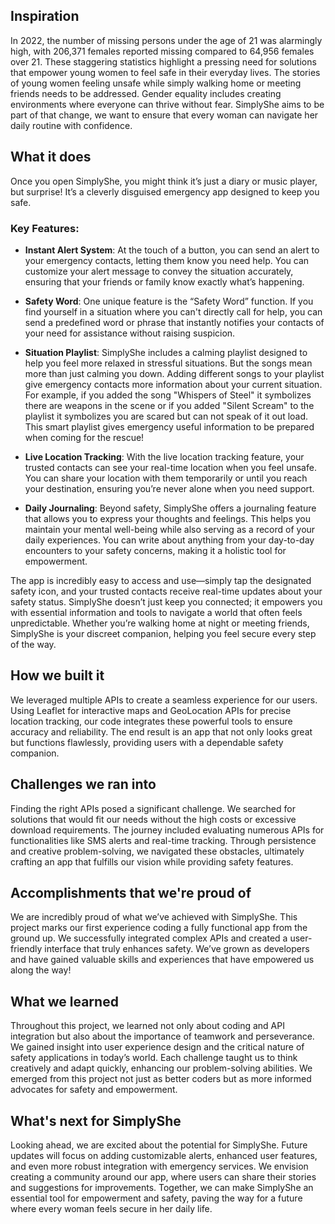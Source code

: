 ## Inspiration
In 2022, the number of missing persons under the age of 21 was alarmingly high, with 206,371 females reported missing compared to 64,956 females over 21. These staggering statistics highlight a pressing need for solutions that empower young women to feel safe in their everyday lives. The stories of young women feeling unsafe while simply walking home or meeting friends needs to be addressed. Gender equality includes creating environments where everyone can thrive without fear. SimplyShe aims to be part of that change, we want to ensure that every woman can navigate her daily routine with confidence.

## What it does
Once you open SimplyShe, you might think it’s just a diary or music player, but surprise! It’s a cleverly disguised emergency app designed to keep you safe. 

### Key Features:
- **Instant Alert System**: At the touch of a button, you can send an alert to your emergency contacts, letting them know you need help. You can customize your alert message to convey the situation accurately, ensuring that your friends or family know exactly what’s happening.

- **Safety Word**: One unique feature is the “Safety Word” function. If you find yourself in a situation where you can't directly call for help, you can send a predefined word or phrase that instantly notifies your contacts of your need for assistance without raising suspicion. 

- **Situation Playlist**: SimplyShe includes a calming playlist designed to help you feel more relaxed in stressful situations. But the songs mean more than just calming you down. Adding different songs to your playlist give emergency contacts more information about your current situation. For example, if you added the song "Whispers of Steel" it symbolizes there are weapons in the scene or if you added "Silent Scream" to the playlist it symbolizes you are scared but can not speak of it out load. This smart playlist gives emergency useful information to be prepared when coming for the rescue!

- **Live Location Tracking**: With the live location tracking feature, your trusted contacts can see your real-time location when you feel unsafe. You can share your location with them temporarily or until you reach your destination, ensuring you’re never alone when you need support.

- **Daily Journaling**: Beyond safety, SimplyShe offers a journaling feature that allows you to express your thoughts and feelings. This helps you maintain your mental well-being while also serving as a record of your daily experiences. You can write about anything from your day-to-day encounters to your safety concerns, making it a holistic tool for empowerment.

The app is incredibly easy to access and use—simply tap the designated safety icon, and your trusted contacts receive real-time updates about your safety status. SimplyShe doesn’t just keep you connected; it empowers you with essential information and tools to navigate a world that often feels unpredictable. Whether you’re walking home at night or meeting friends, SimplyShe is your discreet companion, helping you feel secure every step of the way.

## How we built it
We leveraged multiple APIs to create a seamless experience for our users. Using Leaflet for interactive maps and GeoLocation APIs for precise location tracking, our code integrates these powerful tools to ensure accuracy and reliability. The end result is an app that not only looks great but functions flawlessly, providing users with a dependable safety companion.

## Challenges we ran into
Finding the right APIs posed a significant challenge. We searched for solutions that would fit our needs without the high costs or excessive download requirements. The journey included evaluating numerous APIs for functionalities like SMS alerts and real-time tracking. Through persistence and creative problem-solving, we navigated these obstacles, ultimately crafting an app that fulfills our vision while providing safety features.

## Accomplishments that we're proud of
We are incredibly proud of what we’ve achieved with SimplyShe. This project marks our first experience coding a fully functional app from the ground up. We successfully integrated complex APIs and created a user-friendly interface that truly enhances safety. We’ve grown as developers and have gained valuable skills and experiences that have empowered us along the way!

## What we learned
Throughout this project, we learned not only about coding and API integration but also about the importance of teamwork and perseverance. We gained insight into user experience design and the critical nature of safety applications in today’s world. Each challenge taught us to think creatively and adapt quickly, enhancing our problem-solving abilities. We emerged from this project not just as better coders but as more informed advocates for safety and empowerment.

## What's next for SimplyShe
Looking ahead, we are excited about the potential for SimplyShe. Future updates will focus on adding customizable alerts, enhanced user features, and even more robust integration with emergency services. We envision creating a community around our app, where users can share their stories and suggestions for improvements. Together, we can make SimplyShe an essential tool for empowerment and safety, paving the way for a future where every woman feels secure in her daily life.
